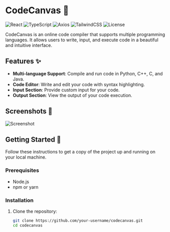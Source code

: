 # CodeCanvas 🎨

![React](https://img.shields.io/badge/React-17.0.2-blue)
![TypeScript](https://img.shields.io/badge/TypeScript-4.4.2-blue)
![Axios](https://img.shields.io/badge/Axios-0.21.1-blue)
![TailwindCSS](https://img.shields.io/badge/TailwindCSS-2.2.16-blue)
![License](https://img.shields.io/badge/License-MIT-green)

CodeCanvas is an online code compiler that supports multiple programming languages. It allows users to write, input, and execute code in a beautiful and intuitive interface.

## Features ✨

- **Multi-language Support**: Compile and run code in Python, C++, C, and Java.
- **Code Editor**: Write and edit your code with syntax highlighting.
- **Input Section**: Provide custom input for your code.
- **Output Section**: View the output of your code execution.


## Screenshots 📸

![Screenshot](https://github.com/user-attachments/assets/1e605fe1-bff2-4d3e-a7d2-8297f16b6fbd)


## Getting Started 🚀

Follow these instructions to get a copy of the project up and running on your local machine.

### Prerequisites

- Node.js
- npm or yarn

### Installation

1. Clone the repository:
   ```sh
   git clone https://github.com/your-username/codecanvas.git
   cd codecanvas
